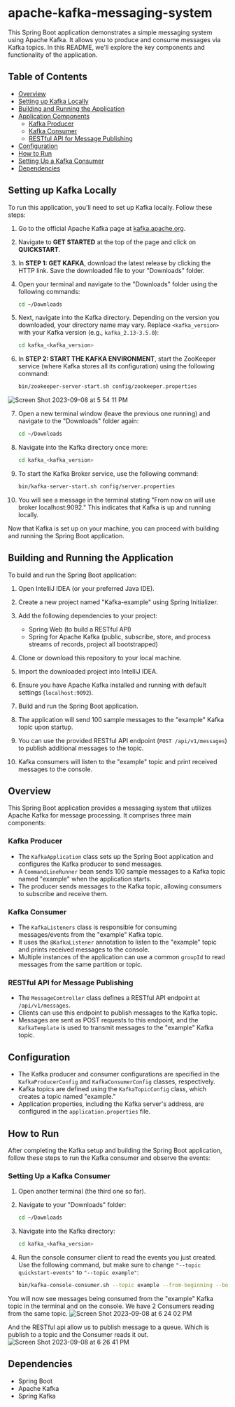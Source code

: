 # apache-kafka-messaging-system

This Spring Boot application demonstrates a simple messaging system using Apache Kafka. It allows you to produce and consume messages via Kafka topics. In this README, we'll explore the key components and functionality of the application.

## Table of Contents
- [Overview](#overview)
- [Setting up Kafka Locally](#setting-up-kafka-locally)
- [Building and Running the Application](#building-and-running-the-application)
- [Application Components](#application-components)
  - [Kafka Producer](#kafka-producer)
  - [Kafka Consumer](#kafka-consumer)
  - [RESTful API for Message Publishing](#restful-api-for-message-publishing)
- [Configuration](#configuration)
- [How to Run](#how-to-run)
- [Setting Up a Kafka Consumer](#setting-up-a-kafka-consumer)
- [Dependencies](#dependencies)

## Setting up Kafka Locally

To run this application, you'll need to set up Kafka locally. Follow these steps:

1. Go to the official Apache Kafka page at [kafka.apache.org](https://kafka.apache.org).

2. Navigate to **GET STARTED** at the top of the page and click on **QUICKSTART**.

3. In **STEP 1: GET KAFKA**, download the latest release by clicking the HTTP link. Save the downloaded file to your "Downloads" folder.

4. Open your terminal and navigate to the "Downloads" folder using the following commands:
   ```bash
   cd ~/Downloads
   ```

5. Next, navigate into the Kafka directory. Depending on the version you downloaded, your directory name may vary. Replace `<kafka_version>` with your Kafka version (e.g., `kafka_2.13-3.5.0`):
   ```bash
   cd kafka_<kafka_version>
   ```

6. In **STEP 2: START THE KAFKA ENVIRONMENT**, start the ZooKeeper service (where Kafka stores all its configuration) using the following command:
   ```bash
   bin/zookeeper-server-start.sh config/zookeeper.properties
   ```
![Screen Shot 2023-09-08 at 5 54 11 PM](https://github.com/nojchang/apache-kafka-messaging-system/assets/69415781/f79cf8bc-8311-473d-b2b6-6b1f2bb3c89f)


7. Open a new terminal window (leave the previous one running) and navigate to the "Downloads" folder again:
   ```bash
   cd ~/Downloads
   ```

8. Navigate into the Kafka directory once more:
   ```bash
   cd kafka_<kafka_version>
   ```

9. To start the Kafka Broker service, use the following command:
   ```bash
   bin/kafka-server-start.sh config/server.properties
   ```

10. You will see a message in the terminal stating "From now on will use broker localhost:9092." This indicates that Kafka is up and running locally.

Now that Kafka is set up on your machine, you can proceed with building and running the Spring Boot application.

## Building and Running the Application

To build and run the Spring Boot application:

1. Open IntelliJ IDEA (or your preferred Java IDE).

2. Create a new project named "Kafka-example" using Spring Initializer.

3. Add the following dependencies to your project:
   - Spring Web (to build a RESTful API)
   - Spring for Apache Kafka (public, subscribe, store, and process streams of records, project all bootstrapped)

4. Clone or download this repository to your local machine.

5. Import the downloaded project into IntelliJ IDEA.

6. Ensure you have Apache Kafka installed and running with default settings (`localhost:9092`).

7. Build and run the Spring Boot application.

8. The application will send 100 sample messages to the "example" Kafka topic upon startup.

9. You can use the provided RESTful API endpoint (`POST /api/v1/messages`) to publish additional messages to the topic.

10. Kafka consumers will listen to the "example" topic and print received messages to the console.

## Overview

This Spring Boot application provides a messaging system that utilizes Apache Kafka for message processing. It comprises three main components:

### Kafka Producer

- The `KafkaApplication` class sets up the Spring Boot application and configures the Kafka producer to send messages.
- A `CommandLineRunner` bean sends 100 sample messages to a Kafka topic named "example" when the application starts.
- The producer sends messages to the Kafka topic, allowing consumers to subscribe and receive them.

### Kafka Consumer

- The `KafkaListeners` class is responsible for consuming messages/events from the "example" Kafka topic.
- It uses the `@KafkaListener` annotation to listen to the "example" topic and prints received messages to the console.
- Multiple instances of the application can use a common `groupId` to read messages from the same partition or topic.

### RESTful API for Message Publishing

- The `MessageController` class defines a RESTful API endpoint at `/api/v1/messages`.
- Clients can use this endpoint to publish messages to the Kafka topic.
- Messages are sent as POST requests to this endpoint, and the `KafkaTemplate` is used to transmit messages to the "example" Kafka topic.

## Configuration

- The Kafka producer and consumer configurations are specified in the `KafkaProducerConfig` and `KafkaConsumerConfig` classes, respectively.
- Kafka topics are defined using the `KafkaTopicConfig` class, which creates a topic named "example."
- Application properties, including the Kafka server's address, are configured in the `application.properties` file.

## How to Run

After completing the Kafka setup and building the Spring Boot application, follow these steps to run the Kafka consumer and observe the events:

### Setting Up a Kafka Consumer

1. Open another terminal (the third one so far).

2. Navigate to your "Downloads" folder:
   ```bash
   cd ~/Downloads
   ```

3. Navigate into the Kafka directory:
   ```bash
   cd kafka_<kafka_version>
   ```

4. Run the console consumer client to read the events you just created. Use the following command, but make sure to change `"--topic quickstart-events"` to `"--topic example"`:
   ```bash
   bin/kafka-console-consumer.sh --topic example --from-beginning --bootstrap-server localhost:9092
   ```

You will now see messages being consumed from the "example" Kafka topic in the terminal and on the console. We have 2 Consumers reading from the same topic.
![Screen Shot 2023-09-08 at 6 24 02 PM](https://github.com/nojchang/apache-kafka-messaging-system/assets/69415781/90b28318-c14c-4125-b7f5-def55906e09a)


And the RESTful api allow us to publish message to a queue. Which is publish to a topic and the Consumer reads it out. 
![Screen Shot 2023-09-08 at 6 26 41 PM](https://github.com/nojchang/apache-kafka-messaging-system/assets/69415781/42d32b4d-aad6-43df-bed8-cd9587a08c80)


## Dependencies

- Spring Boot
- Apache Kafka
- Spring Kafka


